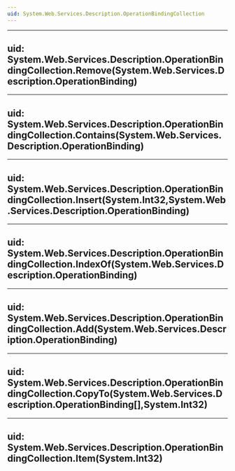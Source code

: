 ```yaml
---
uid: System.Web.Services.Description.OperationBindingCollection
---
```


---
uid: System.Web.Services.Description.OperationBindingCollection.Remove(System.Web.Services.Description.OperationBinding)
---

---
uid: System.Web.Services.Description.OperationBindingCollection.Contains(System.Web.Services.Description.OperationBinding)
---

---
uid: System.Web.Services.Description.OperationBindingCollection.Insert(System.Int32,System.Web.Services.Description.OperationBinding)
---

---
uid: System.Web.Services.Description.OperationBindingCollection.IndexOf(System.Web.Services.Description.OperationBinding)
---

---
uid: System.Web.Services.Description.OperationBindingCollection.Add(System.Web.Services.Description.OperationBinding)
---

---
uid: System.Web.Services.Description.OperationBindingCollection.CopyTo(System.Web.Services.Description.OperationBinding[],System.Int32)
---

---
uid: System.Web.Services.Description.OperationBindingCollection.Item(System.Int32)
---
